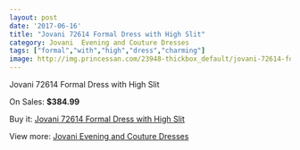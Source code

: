 ```yaml
---
layout: post
date: '2017-06-16'
title: "Jovani 72614 Formal Dress with High Slit"
category: Jovani  Evening and Couture Dresses
tags: ["formal","with","high","dress","charming"]
image: http://img.princessan.com/23948-thickbox_default/jovani-72614-formal-dress-with-high-slit.jpg
---
```

Jovani 72614 Formal Dress with High Slit

On Sales: **$384.99**
<a href="https://www.princessan.com/en/11026-jovani-72614-formal-dress-with-high-slit.html"><amp-img layout="responsive" width="600" height="600" src="//img.princessan.com/23948-thickbox_default/jovani-72614-formal-dress-with-high-slit.jpg" alt="Jovani 72614 Formal Dress with High Slit 0" /></a>

Buy it: [Jovani 72614 Formal Dress with High Slit](https://www.princessan.com/en/11026-jovani-72614-formal-dress-with-high-slit.html "Jovani 72614 Formal Dress with High Slit")

View more: [Jovani  Evening and Couture Dresses](https://www.princessan.com/en/83- "Jovani  Evening and Couture Dresses")